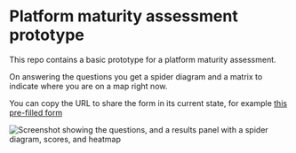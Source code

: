 # Platform maturity assessment prototype

This repo contains a basic prototype for a platform maturity assessment.

On answering the questions you get a spider diagram and a matrix to indicate where you are on a map right now.

You can copy the URL to share the form in its current state, for example [this pre-filled form](https://steve-fenton.github.io/pilot-assessment/?investment_1=1&investment_2=1&investment_3=2&investment_4=1&adoption_1=1&adoption_2=2&adoption_3=2&adoption_4=2&interfaces_1=2&interfaces_2=3&interfaces_3=3&interfaces_4=4&operations_1=3&operations_2=3&operations_3=2&operations_4=1&measurement_1=3&measurement_2=4&measurement_3=4&measurement_4=4)

![Screenshot showing the questions, and a results panel with a spider diagram, scores, and heatmap](https://github.com/user-attachments/assets/711c3cd6-678a-41ea-b5ca-f6351a9e7801)



